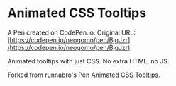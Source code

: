 # Animated CSS Tooltips

A Pen created on CodePen.io. Original URL: [https://codepen.io/neogomo/pen/BjqJzr](https://codepen.io/neogomo/pen/BjqJzr).

Animated tooltips with just CSS. No extra HTML, no JS.

Forked from [runnabro](http://codepen.io/runnabro/)'s Pen [Animated CSS Tooltips](http://codepen.io/runnabro/pen/imeHn/).
